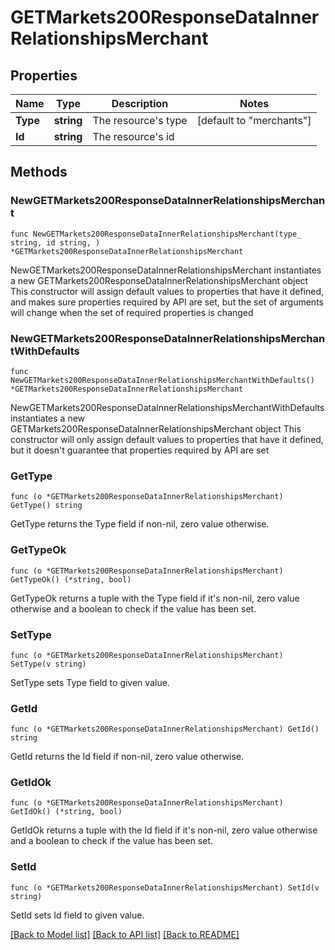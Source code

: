 # GETMarkets200ResponseDataInnerRelationshipsMerchant

## Properties

Name | Type | Description | Notes
------------ | ------------- | ------------- | -------------
**Type** | **string** | The resource&#39;s type | [default to "merchants"]
**Id** | **string** | The resource&#39;s id | 

## Methods

### NewGETMarkets200ResponseDataInnerRelationshipsMerchant

`func NewGETMarkets200ResponseDataInnerRelationshipsMerchant(type_ string, id string, ) *GETMarkets200ResponseDataInnerRelationshipsMerchant`

NewGETMarkets200ResponseDataInnerRelationshipsMerchant instantiates a new GETMarkets200ResponseDataInnerRelationshipsMerchant object
This constructor will assign default values to properties that have it defined,
and makes sure properties required by API are set, but the set of arguments
will change when the set of required properties is changed

### NewGETMarkets200ResponseDataInnerRelationshipsMerchantWithDefaults

`func NewGETMarkets200ResponseDataInnerRelationshipsMerchantWithDefaults() *GETMarkets200ResponseDataInnerRelationshipsMerchant`

NewGETMarkets200ResponseDataInnerRelationshipsMerchantWithDefaults instantiates a new GETMarkets200ResponseDataInnerRelationshipsMerchant object
This constructor will only assign default values to properties that have it defined,
but it doesn't guarantee that properties required by API are set

### GetType

`func (o *GETMarkets200ResponseDataInnerRelationshipsMerchant) GetType() string`

GetType returns the Type field if non-nil, zero value otherwise.

### GetTypeOk

`func (o *GETMarkets200ResponseDataInnerRelationshipsMerchant) GetTypeOk() (*string, bool)`

GetTypeOk returns a tuple with the Type field if it's non-nil, zero value otherwise
and a boolean to check if the value has been set.

### SetType

`func (o *GETMarkets200ResponseDataInnerRelationshipsMerchant) SetType(v string)`

SetType sets Type field to given value.


### GetId

`func (o *GETMarkets200ResponseDataInnerRelationshipsMerchant) GetId() string`

GetId returns the Id field if non-nil, zero value otherwise.

### GetIdOk

`func (o *GETMarkets200ResponseDataInnerRelationshipsMerchant) GetIdOk() (*string, bool)`

GetIdOk returns a tuple with the Id field if it's non-nil, zero value otherwise
and a boolean to check if the value has been set.

### SetId

`func (o *GETMarkets200ResponseDataInnerRelationshipsMerchant) SetId(v string)`

SetId sets Id field to given value.



[[Back to Model list]](../README.md#documentation-for-models) [[Back to API list]](../README.md#documentation-for-api-endpoints) [[Back to README]](../README.md)


